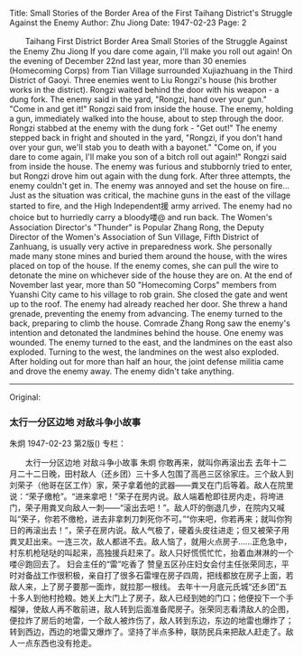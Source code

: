 Title: Small Stories of the Border Area of the First Taihang District's Struggle Against the Enemy
Author: Zhu Jiong
Date: 1947-02-23
Page: 2

　　Taihang First District Border Area
    Small Stories of the Struggle Against the Enemy
    Zhu Jiong
    If you dare come again, I'll make you roll out again!
    On the evening of December 22nd last year, more than 30 enemies (Homecoming Corps) from Tian Village surrounded Xujiazhuang in the Third District of Gaoyi. Three enemies went to Liu Rongzi's house (his brother works in the district). Rongzi waited behind the door with his weapon - a dung fork. The enemy said in the yard, "Rongzi, hand over your gun." "Come in and get it!" Rongzi said from inside the house. The enemy, holding a gun, immediately walked into the house, about to step through the door. Rongzi stabbed at the enemy with the dung fork - "Get out!" The enemy stepped back in fright and shouted in the yard, "Rongzi, if you don't hand over your gun, we'll stab you to death with a bayonet." "Come on, if you dare to come again, I'll make you son of a bitch roll out again!" Rongzi said from inside the house. The enemy was furious and stubbornly tried to enter, but Rongzi drove him out again with the dung fork. After three attempts, the enemy couldn't get in. The enemy was annoyed and set the house on fire... Just as the situation was critical, the machine guns in the east of the village started to fire, and the High Independent援 army arrived. The enemy had no choice but to hurriedly carry a bloody喽@ and run back.
    The Women's Association Director's "Thunder" is Popular
    Zhang Rong, the Deputy Director of the Women's Association of Sun Village, Fifth District of Zanhuang, is usually very active in preparedness work. She personally made many stone mines and buried them around the house, with the wires placed on top of the house. If the enemy comes, she can pull the wire to detonate the mine on whichever side of the house they are on.
    At the end of November last year, more than 50 "Homecoming Corps" members from Yuanshi City came to his village to rob grain. She closed the gate and went up to the roof. The enemy had already reached her door. She threw a hand grenade, preventing the enemy from advancing. The enemy turned to the back, preparing to climb the house. Comrade Zhang Rong saw the enemy's intention and detonated the landmines behind the house. One enemy was wounded. The enemy turned to the east, and the landmines on the east also exploded. Turning to the west, the landmines on the west also exploded. After holding out for more than half an hour, the joint defense militia came and drove the enemy away. The enemy didn't take anything.



<hr /> 

Original: 


### 太行一分区边地  对敌斗争小故事
朱炯
1947-02-23
第2版()
专栏：

　　太行一分区边地
    对敌斗争小故事
    朱炯
    你敢再来，就叫你再滚出去
    去年十二月二十二日晚，田村敌人（还乡团）三十多人包围了高邑三区徐家庄。三个敌人到刘荣子（他哥在区工作）家，荣子拿着他的武器——粪叉在门后等着。敌人在院里说：“荣子缴枪”。“进来拿吧！”荣子在房内说。敌人端着枪即往房内走，将垮进门，荣子用粪叉向敌人一刺——“滚出去吧！”。敌人吓的倒退几步，在院内又喊叫“荣子，你若不缴枪，进去非拿刺刀刺死你不可。”“你来吧，你若再来；就叫你狗日的再滚出去！”，荣子在房内说。敌人气极了，硬着头皮往进走；但又被荣子用粪叉赶出来。一连三次，敌人都进不去。敌人恼了，就用火点房子……正危急中，村东机枪哒哒的叫起来，高独援兵赶来了。敌人只好慌慌忙忙，抬着血淋淋的一个喽＠跑回去了。
    妇会主任的“雷”吃香了
    赞皇五区孙庄妇女会付主任张荣同志，平时对备战工作很积极，亲自打了很多石雷埋在房子四周，把线都放在房子上面，若敌人来，上了房子要那一面炸，就拉那一根线。
    去年十一月底元氏城“还乡团”五十多人到他村抢粮。她关上大门上了房子，敌人已经到她的门口；他便投下一个手榴弹，使敌人再不敢前进，敌人转到后面准备爬房子。张荣同志看清敌人的企图，便拉炸了房后的地雷，一个敌人被炸伤了，敌人转到东边，东边的地雷也爆炸了；转到西边，西边的地雷又爆炸了。坚持了半点多种，联防民兵来把敌人赶走了。敌人一点东西也没有抢走。
